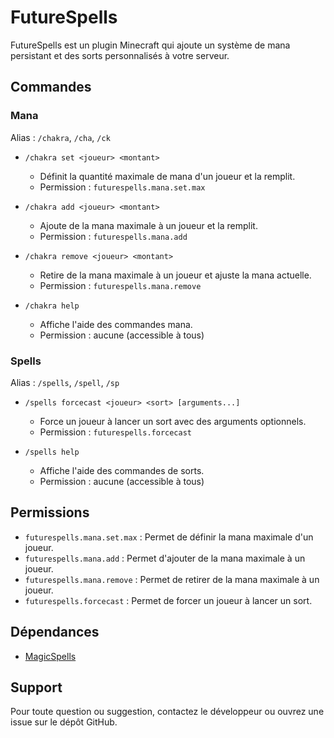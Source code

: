 # FutureSpells

FutureSpells est un plugin Minecraft qui ajoute un système de mana persistant et des sorts personnalisés à votre serveur.

## Commandes

### Mana
Alias : `/chakra`, `/cha`, `/ck`

- `/chakra set <joueur> <montant>`
  - Définit la quantité maximale de mana d'un joueur et la remplit.
  - Permission : `futurespells.mana.set.max`

- `/chakra add <joueur> <montant>`
  - Ajoute de la mana maximale à un joueur et la remplit.
  - Permission : `futurespells.mana.add`

- `/chakra remove <joueur> <montant>`
  - Retire de la mana maximale à un joueur et ajuste la mana actuelle.
  - Permission : `futurespells.mana.remove`

- `/chakra help`
  - Affiche l'aide des commandes mana.
  - Permission : aucune (accessible à tous)

### Spells
Alias : `/spells`, `/spell`, `/sp`

- `/spells forcecast <joueur> <sort> [arguments...]`
  - Force un joueur à lancer un sort avec des arguments optionnels.
  - Permission : `futurespells.forcecast`

- `/spells help`
  - Affiche l'aide des commandes de sorts.
  - Permission : aucune (accessible à tous)

## Permissions

- `futurespells.mana.set.max` : Permet de définir la mana maximale d'un joueur.
- `futurespells.mana.add` : Permet d'ajouter de la mana maximale à un joueur.
- `futurespells.mana.remove` : Permet de retirer de la mana maximale à un joueur.
- `futurespells.forcecast` : Permet de forcer un joueur à lancer un sort.

## Dépendances
- [MagicSpells](https://dev.bukkit.org/projects/magicspells)

## Support
Pour toute question ou suggestion, contactez le développeur ou ouvrez une issue sur le dépôt GitHub.


